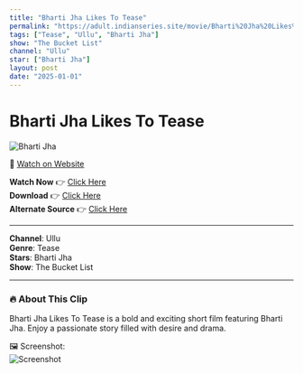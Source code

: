```yaml
---
title: "Bharti Jha Likes To Tease"
permalink: "https://adult.indianseries.site/movie/Bharti%20Jha%20Likes%20To%20Tease"
tags: ["Tease", "Ullu", "Bharti Jha"]
show: "The Bucket List"
channel: "Ullu"
star: ["Bharti Jha"]
layout: post
date: "2025-01-01"
---
```


# Bharti Jha Likes To Tease

![Bharti Jha](https://shorts.desisins.com/wp-content/uploads/2024/03/Bharti-Jha-Likes-To-Tease-Teh-Bucket-List-DesiSins.com_.jpg)

🔗 [Watch on Website](https://adult.indianseries.site/movie/Bharti%20Jha%20Likes%20To%20Tease)

**Watch Now** 👉 [Click Here](https://adult.indianseries.site/movie/Bharti%20Jha%20Likes%20To%20Tease)  
**Download** 👉 [Click Here](https://adult.indianseries.site/movie/Bharti%20Jha%20Likes%20To%20Tease)  
**Alternate Source** 👉 [Click Here](https://adult.indianseries.site/movie/Bharti%20Jha%20Likes%20To%20Tease)

---

**Channel**: Ullu  
**Genre**: Tease  
**Stars**: Bharti Jha  
**Show**: The Bucket List

---

### 🔥 About This Clip

Bharti Jha Likes To Tease is a bold and exciting short film featuring Bharti Jha. Enjoy a passionate story filled with desire and drama.
 
🖼️ Screenshot:  
![Screenshot](https://shorts.desisins.com/wp-content/uploads/2024/03/Bharti-Jha-Likes-To-Tease-Teh-Bucket-List-DesiSins.com_.jpg)
